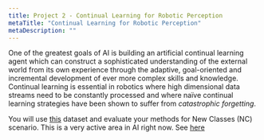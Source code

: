 ```yaml
---
title: Project 2 - Continual Learning for Robotic Perception
metaTitle: "Continual Learning for Robotic Perception"
metaDescription: ""
---
```


One of the greatest goals of AI is building an artificial continual learning agent which can construct a sophisticated understanding of the external world from its own experience through the adaptive, goal-oriented and incremental development of ever more complex skills and knowledge. Continual learning is essential in robotics where high dimensional data streams need to be constantly processed and where naïve continual learning strategies have been shown to suffer from _catastrophic forgetting_. 

You will use [this](https://vlomonaco.github.io/core50/index.html) dataset and evaluate your methods for New Classes (NC) scenario. This is a very active area in AI right now. See [here](https://sites.google.com/view/clvision2020/challenge?authuser=0)
 